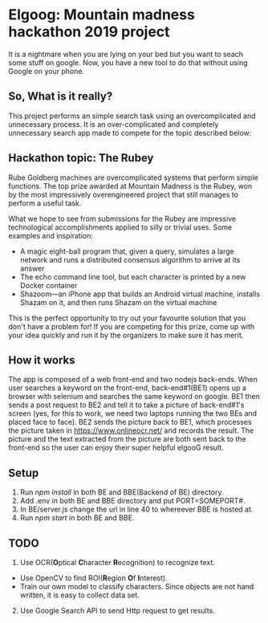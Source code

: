 # Elgoog: Mountain madness hackathon 2019 project
It is a nightmare when you are lying on your bed but you want to seach some stuff on google. Now, you have a new tool to do that without using Google on your phone.

## So, What is it really?
This project performs an simple search task using an overcomplicated and unnecessary process.
It is an over-complicated and completely unnecessary search app made to compete for the topic described below:

## Hackathon topic: The Rubey
Rube Goldberg machines are overcomplicated systems that perform simple functions. The top prize awarded at Mountain Madness is the Rubey, won by the most impressively overengineered project that still manages to perform a useful task.

What we hope to see from submissions for the Rubey are impressive technological accomplishments applied to silly or trivial uses. Some examples and inspiration:

* A magic eight-ball program that, given a query, simulates a large network and runs a distributed consensus algorithm to arrive at its answer
* The echo command line tool, but each character is printed by a new Docker container
* Shazoom—an iPhone app that builds an Android virtual machine, installs Shazam on it, and then runs Shazam on the virtual machine

This is the perfect opportunity to try out your favourite solution that you don't have a problem for! If you are competing for this prize, come up with your idea quickly and run it by the organizers to make sure it has merit.

## How it works
The app is composed of a web front-end and two nodejs back-ends. When user searches a keyword on the front-end, back-end#1(BE1) opens up a browser with selenium and searches the same keyword on google. BE1 then sends a post request to BE2 and tell it to take a picture of back-end#1's screen (yes, for this to work, we need two laptops running the two BEs and placed face to face). BE2 sends the picture back to BE1, which processes the picture taken in https://www.onlineocr.net/ and records the result. The picture and the text extracted from the picture are both sent back to the front-end so the user can enjoy their super helpful elgooG result.

## Setup
1. Run *npm install* in both BE and BBE(Backend of BE) directory.
2. Add .env in both BE and BBE directory and put PORT=SOMEPORT#.
3. In BE/server.js change the url in line 40 to whereever BBE is hosted at.
4. Run *npm start* in both BE and BBE.

## TODO
1. Use OCR(**O**ptical **C**haracter **R**ecognition) to recognize text.
* Use OpenCV to find ROI(**R**egion **O**f **I**nterest).
* Train our own model to classify characters. Since objects are not hand written, it is easy to collect data set.
2. Use Google Search API to send Http request to get results.

